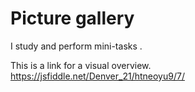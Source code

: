 # Picture gallery
I study and perform mini-tasks .

 This is a link for a visual overview.
https://jsfiddle.net/Denver_21/htneoyu9/7/
